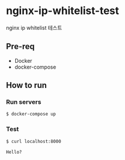 # nginx-ip-whitelist-test

nginx ip whitelist 테스트


## Pre-req

* Docker
* docker-compose


## How to run

### Run servers

```sh
$ docker-compose up
```

### Test

```sh
$ curl localhost:8000
  
Hello?
```
